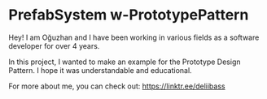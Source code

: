 # PrefabSystem w-PrototypePattern

Hey!
I am Oğuzhan and I have been working in various fields as a software developer for over 4 years.

In this project, I wanted to make an example for the Prototype Design Pattern. I hope it was understandable and educational.

For more about me, you can check out:
https://linktr.ee/deliibass
